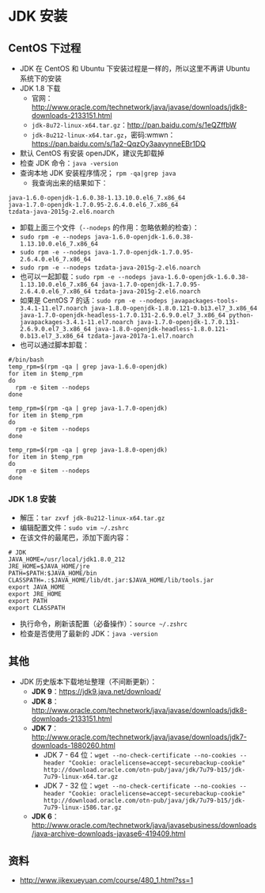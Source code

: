 # JDK 安装


## CentOS 下过程

- JDK 在 CentOS 和 Ubuntu 下安装过程是一样的，所以这里不再讲 Ubuntu 系统下的安装
- JDK 1.8 下载
    - 官网：<http://www.oracle.com/technetwork/java/javase/downloads/jdk8-downloads-2133151.html>
    - `jdk-8u72-linux-x64.tar.gz`：<http://pan.baidu.com/s/1eQZffbW>
    - `jdk-8u212-linux-x64.tar.gz`，密码:wmwn：<https://pan.baidu.com/s/1a2-QqzOy3aavynneEBr1DQ>
- 默认 CentOS 有安装 openJDK，建议先卸载掉
 - 检查 JDK 命令：`java -version`
 - 查询本地 JDK 安装程序情况； `rpm -qa|grep java`
    - 我查询出来的结果如下：
   
```
java-1.6.0-openjdk-1.6.0.38-1.13.10.0.el6_7.x86_64
java-1.7.0-openjdk-1.7.0.95-2.6.4.0.el6_7.x86_64
tzdata-java-2015g-2.el6.noarch
```

- 卸载上面三个文件（`--nodeps` 的作用：忽略依赖的检查）：
- `sudo rpm -e --nodeps java-1.6.0-openjdk-1.6.0.38-1.13.10.0.el6_7.x86_64`
- `sudo rpm -e --nodeps java-1.7.0-openjdk-1.7.0.95-2.6.4.0.el6_7.x86_64`
- `sudo rpm -e --nodeps tzdata-java-2015g-2.el6.noarch`
- 也可以一起卸载：`sudo rpm -e --nodeps java-1.6.0-openjdk-1.6.0.38-1.13.10.0.el6_7.x86_64 java-1.7.0-openjdk-1.7.0.95-2.6.4.0.el6_7.x86_64 tzdata-java-2015g-2.el6.noarch`
- 如果是 CentOS 7 的话：`sudo rpm -e --nodeps javapackages-tools-3.4.1-11.el7.noarch java-1.8.0-openjdk-1.8.0.121-0.b13.el7_3.x86_64 java-1.7.0-openjdk-headless-1.7.0.131-2.6.9.0.el7_3.x86_64 python-javapackages-3.4.1-11.el7.noarch java-1.7.0-openjdk-1.7.0.131-2.6.9.0.el7_3.x86_64 java-1.8.0-openjdk-headless-1.8.0.121-0.b13.el7_3.x86_64 tzdata-java-2017a-1.el7.noarch`
- 也可以通过脚本卸载：

```
#/bin/bash
temp_rpm=$(rpm -qa | grep java-1.6.0-openjdk)
for item in $temp_rpm
do
  rpm -e $item --nodeps
done

temp_rpm=$(rpm -qa | grep java-1.7.0-openjdk)
for item in $temp_rpm
do
  rpm -e $item --nodeps
done

temp_rpm=$(rpm -qa | grep java-1.8.0-openjdk)
for item in $temp_rpm
do
  rpm -e $item --nodeps
done

```



### JDK 1.8 安装

- 解压：`tar zxvf jdk-8u212-linux-x64.tar.gz`
- 编辑配置文件：`sudo vim ~/.zshrc`
- 在该文件的最尾巴，添加下面内容：
```
# JDK
JAVA_HOME=/usr/local/jdk1.8.0_212
JRE_HOME=$JAVA_HOME/jre
PATH=$PATH:$JAVA_HOME/bin
CLASSPATH=.:$JAVA_HOME/lib/dt.jar:$JAVA_HOME/lib/tools.jar
export JAVA_HOME
export JRE_HOME
export PATH
export CLASSPATH
```
- 执行命令，刷新该配置（必备操作）：`source ~/.zshrc`
- 检查是否使用了最新的 JDK：`java -version`



## 其他

- JDK 历史版本下载地址整理（不间断更新）：
    - **JDK 9**：<https://jdk9.java.net/download/>
    - **JDK 8**：<http://www.oracle.com/technetwork/java/javase/downloads/jdk8-downloads-2133151.html>
    - **JDK 7**：<http://www.oracle.com/technetwork/java/javase/downloads/jdk7-downloads-1880260.html>
        - JDK 7 - 64 位：`wget --no-check-certificate --no-cookies --header "Cookie: oraclelicense=accept-securebackup-cookie" http://download.oracle.com/otn-pub/java/jdk/7u79-b15/jdk-7u79-linux-x64.tar.gz`
        - JDK 7 - 32 位：`wget --no-check-certificate --no-cookies --header "Cookie: oraclelicense=accept-securebackup-cookie" http://download.oracle.com/otn-pub/java/jdk/7u79-b15/jdk-7u79-linux-i586.tar.gz`
    - **JDK 6**：<http://www.oracle.com/technetwork/java/javasebusiness/downloads/java-archive-downloads-javase6-419409.html>



## 资料

 - <http://www.jikexueyuan.com/course/480_1.html?ss=1>

 
